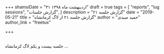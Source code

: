 +++
shamsiDate = "۳۱ اردیبهشت ماه ۱۳۹۸"
draft = true
tags = [
  "reports",
  "lug sessions",
  "گزارش جلسات",
]
description = "گزارش جلسه ۲۱"
date = "2019-05-21"
title = "گزارش جلسه ۲۱ از لاگ کرمانشاه"
author = "حمید صیدی"
author_link = "freetux"

+++

</br>
جلسه بیست و یکم لاگ کرمانشاه ...

